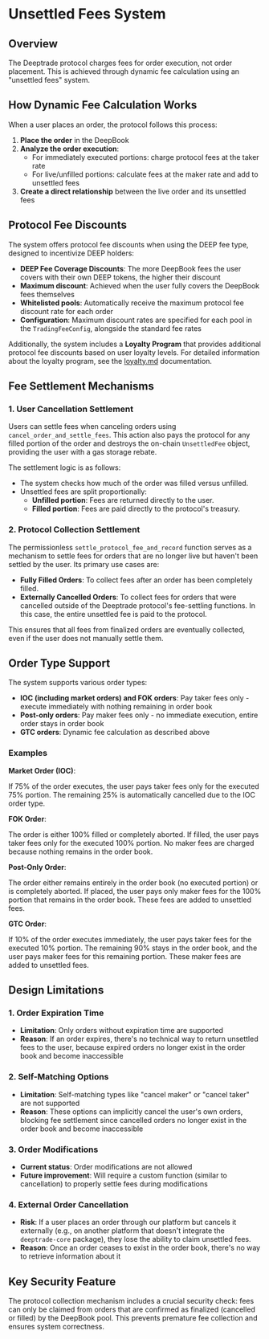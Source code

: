 # Unsettled Fees System

## Overview

The Deeptrade protocol charges fees for order execution, not order placement. This is achieved through dynamic fee calculation using an "unsettled fees" system.

## How Dynamic Fee Calculation Works

When a user places an order, the protocol follows this process:

1. **Place the order** in the DeepBook
2. **Analyze the order execution**:
   - For immediately executed portions: charge protocol fees at the taker rate
   - For live/unfilled portions: calculate fees at the maker rate and add to unsettled fees
3. **Create a direct relationship** between the live order and its unsettled fees

## Protocol Fee Discounts

The system offers protocol fee discounts when using the DEEP fee type, designed to incentivize DEEP holders:

- **DEEP Fee Coverage Discounts**: The more DeepBook fees the user covers with their own DEEP tokens, the higher their discount
- **Maximum discount**: Achieved when the user fully covers the DeepBook fees themselves
- **Whitelisted pools**: Automatically receive the maximum protocol fee discount rate for each order
- **Configuration**: Maximum discount rates are specified for each pool in the `TradingFeeConfig`, alongside the standard fee rates

Additionally, the system includes a **Loyalty Program** that provides additional protocol fee discounts based on user loyalty levels. For detailed information about the loyalty program, see the [loyalty.md](./loyalty.md) documentation.

## Fee Settlement Mechanisms

### 1. User Cancellation Settlement

Users can settle fees when canceling orders using `cancel_order_and_settle_fees`. This action also pays the protocol for any filled portion of the order and destroys the on-chain `UnsettledFee` object, providing the user with a gas storage rebate.

The settlement logic is as follows:

- The system checks how much of the order was filled versus unfilled.
- Unsettled fees are split proportionally:
  - **Unfilled portion**: Fees are returned directly to the user.
  - **Filled portion**: Fees are paid directly to the protocol's treasury.

### 2. Protocol Collection Settlement

The permissionless `settle_protocol_fee_and_record` function serves as a mechanism to settle fees for orders that are no longer live but haven't been settled by the user. Its primary use cases are:

- **Fully Filled Orders**: To collect fees after an order has been completely filled.
- **Externally Cancelled Orders**: To collect fees for orders that were cancelled outside of the Deeptrade protocol's fee-settling functions. In this case, the entire unsettled fee is paid to the protocol.

This ensures that all fees from finalized orders are eventually collected, even if the user does not manually settle them.

## Order Type Support

The system supports various order types:

- **IOC (including market orders) and FOK orders**: Pay taker fees only - execute immediately with nothing remaining in order book
- **Post-only orders**: Pay maker fees only - no immediate execution, entire order stays in order book
- **GTC orders**: Dynamic fee calculation as described above

### Examples

**Market Order (IOC)**:

If 75% of the order executes, the user pays taker fees only for the executed 75% portion. The remaining 25% is automatically cancelled due to the IOC order type.

**FOK Order**:

The order is either 100% filled or completely aborted. If filled, the user pays taker fees only for the executed 100% portion. No maker fees are charged because nothing remains in the order book.

**Post-Only Order**:

The order either remains entirely in the order book (no executed portion) or is completely aborted. If placed, the user pays only maker fees for the 100% portion that remains in the order book. These fees are added to unsettled fees.

**GTC Order**:

If 10% of the order executes immediately, the user pays taker fees for the executed 10% portion. The remaining 90% stays in the order book, and the user pays maker fees for this remaining portion. These maker fees are added to unsettled fees.

## Design Limitations

### 1. Order Expiration Time

- **Limitation**: Only orders without expiration time are supported
- **Reason**: If an order expires, there's no technical way to return unsettled fees to the user, because expired orders no longer exist in the order book and become inaccessible

### 2. Self-Matching Options

- **Limitation**: Self-matching types like "cancel maker" or "cancel taker" are not supported
- **Reason**: These options can implicitly cancel the user's own orders, blocking fee settlement since cancelled orders no longer exist in the order book and become inaccessible

### 3. Order Modifications

- **Current status**: Order modifications are not allowed
- **Future improvement**: Will require a custom function (similar to cancellation) to properly settle fees during modifications

### 4. External Order Cancellation

- **Risk**: If a user places an order through our platform but cancels it externally (e.g., on another platform that doesn't integrate the `deeptrade-core` package), they lose the ability to claim unsettled fees.
- **Reason**: Once an order ceases to exist in the order book, there's no way to retrieve information about it

## Key Security Feature

The protocol collection mechanism includes a crucial security check: fees can only be claimed from orders that are confirmed as finalized (cancelled or filled) by the DeepBook pool. This prevents premature fee collection and ensures system correctness.
